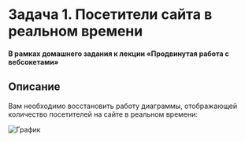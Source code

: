 # Задача 1. Посетители сайта в реальном времени

#### В рамках домашнего задания к лекции «Продвинутая работа с вебсокетами»

## Описание

Вам необходимо восстановить работу диаграммы, отображающей количество посетителей на сайте в реальном времени:

![График](./res/preview.png)

